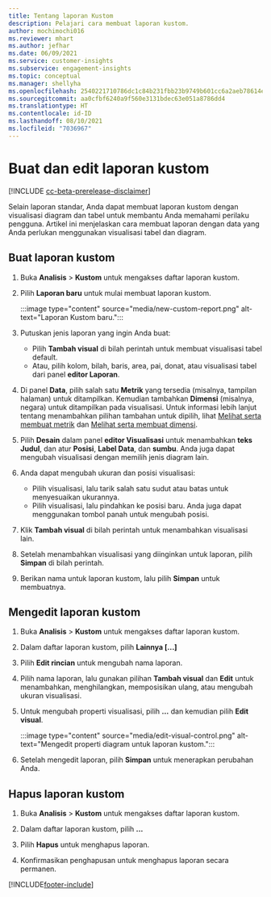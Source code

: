 ```yaml
---
title: Tentang laporan Kustom
description: Pelajari cara membuat laporan kustom.
author: mochimochi016
ms.reviewer: mhart
ms.author: jefhar
ms.date: 06/09/2021
ms.service: customer-insights
ms.subservice: engagement-insights
ms.topic: conceptual
ms.manager: shellyha
ms.openlocfilehash: 2540221710786dc1c84b231fbb23b9749b601cc6a2aeb78614e16002302a80a9
ms.sourcegitcommit: aa0cfbf6240a9f560e3131bdec63e051a8786dd4
ms.translationtype: HT
ms.contentlocale: id-ID
ms.lasthandoff: 08/10/2021
ms.locfileid: "7036967"
---
```

# <a name="create-and-edit-custom-reports"></a>Buat dan edit laporan kustom

[!INCLUDE [cc-beta-prerelease-disclaimer](includes/cc-beta-prerelease-disclaimer.md)]

Selain laporan standar, Anda dapat membuat laporan kustom dengan visualisasi diagram dan tabel untuk membantu Anda memahami perilaku pengguna. Artikel ini menjelaskan cara membuat laporan dengan data yang Anda perlukan menggunakan visualisasi tabel dan diagram. 

## <a name="create-a-custom-report"></a>Buat laporan kustom

1. Buka **Analisis** > **Kustom** untuk mengakses daftar laporan kustom.

1. Pilih **Laporan baru** untuk mulai membuat laporan kustom.

   :::image type="content" source="media/new-custom-report.png" alt-text="Laporan Kustom baru.":::

1. Putuskan jenis laporan yang ingin Anda buat:

    - Pilih **Tambah visual** di bilah perintah untuk membuat visualisasi tabel default.
    - Atau, pilih kolom, bilah, baris, area, pai, donat, atau visualisasi tabel dari panel **editor Laporan**.

1. Di panel **Data**, pilih salah satu **Metrik** yang tersedia (misalnya, tampilan halaman) untuk ditampilkan. Kemudian tambahkan **Dimensi** (misalnya, negara) untuk ditampilkan pada visualisasi. Untuk informasi lebih lanjut tentang menambahkan pilihan tambahan untuk dipilih, lihat [Melihat serta membuat metrik](metrics.md) dan [Melihat serta membuat dimensi](dimensions.md).

1. Pilih **Desain** dalam panel **editor Visualisasi** untuk menambahkan **teks Judul**, dan atur **Posisi**, **Label Data**, dan **sumbu**.  Anda juga dapat mengubah visualisasi dengan memilih jenis diagram lain.

1. Anda dapat mengubah ukuran dan posisi visualisasi:
   - Pilih visualisasi, lalu tarik salah satu sudut atau batas untuk menyesuaikan ukurannya.
   - Pilih visualisasi, lalu pindahkan ke posisi baru. Anda juga dapat menggunakan tombol panah untuk mengubah posisi.
1. Klik **Tambah visual** di bilah perintah untuk menambahkan visualisasi lain.
1. Setelah menambahkan visualisasi yang diinginkan untuk laporan, pilih **Simpan** di bilah perintah.

1. Berikan nama untuk laporan kustom, lalu pilih **Simpan** untuk membuatnya.
 
## <a name="edit-a-custom-report"></a>Mengedit laporan kustom

1. Buka **Analisis** > **Kustom** untuk mengakses daftar laporan kustom.

1. Dalam daftar laporan kustom, pilih **Lainnya [...]** 

1. Pilih **Edit rincian** untuk mengubah nama laporan.

1. Pilih nama laporan, lalu gunakan pilihan **Tambah visual** dan **Edit** untuk menambahkan, menghilangkan, memposisikan ulang, atau mengubah ukuran visualisasi.

1. Untuk mengubah properti visualisasi, pilih **...** dan kemudian pilih **Edit visual**.

   :::image type="content" source="media/edit-visual-control.png" alt-text="Mengedit properti diagram untuk laporan kustom.":::

1. Setelah mengedit laporan, pilih **Simpan** untuk menerapkan perubahan Anda. 

## <a name="delete-a-custom-report"></a>Hapus laporan kustom

1. Buka **Analisis** > **Kustom** untuk mengakses daftar laporan kustom.

1. Dalam daftar laporan kustom, pilih **...**

1. Pilih **Hapus** untuk menghapus laporan.

1. Konfirmasikan penghapusan untuk menghapus laporan secara permanen.

[!INCLUDE[footer-include](../includes/footer-banner.md)]
